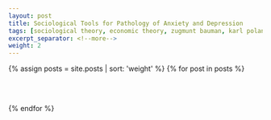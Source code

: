 ```yaml
---
layout: post
title: Sociological Tools for Pathology of Anxiety and Depression
tags: [sociological theory, economic theory, zugmunt bauman, karl polanyi, liberalism, neo-liberalism, disembedded markets, anxiety, depression]
excerpt_separator: <!--more-->
weight: 2
---
```


{% assign posts = site.posts | sort: 'weight' %}
{% for post in posts %}

<br><br>
<p align="justify">


<!--more-->




</p>

{% endfor %}
